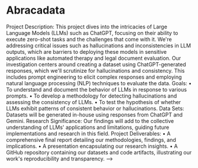 # Abracadata

Project Description: This project dives into the intricacies of Large Language Models (LLMs) such as ChatGPT, focusing on their ability to execute zero-shot tasks and the challenges that come with it. We're addressing critical issues such as hallucinations and inconsistencies in LLM outputs, which are barriers to deploying these models in sensitive applications like automated therapy and legal document evaluation.
Our investigation centers around creating a dataset using ChatGPT-generated responses, which we'll scrutinize for hallucinations and consistency. This includes prompt engineering to elicit complex responses and employing natural language processing (NLP) techniques to evaluate the data.
Goals:
•	To understand and document the behavior of LLMs in response to various prompts.
•	To develop a methodology for detecting hallucinations and assessing the consistency of LLMs.
•	To test the hypothesis of whether LLMs exhibit patterns of consistent behavior or hallucinations.
Data Sets: Datasets will be generated in-house using responses from ChatGPT and Gemini.
Research Significance: Our findings will add to the collective understanding of LLMs' applications and limitations, guiding future implementations and research in this field.
Project Deliverables:
•	A comprehensive final report detailing our methodologies, findings, and implications.
•	A presentation encapsulating our research insights.
•	A GitHub repository containing our datasets and code artifacts, illustrating our work's reproducibility and transparency. -->
